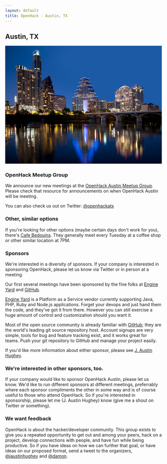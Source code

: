 ```yaml
---
layout: default
title: OpenHack - Austin, TX
---
```


## Austin, TX

![Austin, TX Skyline](/austin/atx.jpg)

### OpenHack Meetup Group

We announce our new meetings at the [OpenHack Austin Meetup Group](http://www.meetup.com/openhackatx/).
Please check that resource for announcements on when OpenHack Austin will be meeting.

You can also check us out on Twitter:
[@openhackatx](http://twitter.com/openhackatx)

### Other, similar options

If you're looking for other options (maybe certain days don't work for you),
there's [Cafe Bedouins](http://cafebedouins.com/).
They generally meet every Tuesday at a coffee shop or other similar location at 7PM.

### Sponsors

We're interested in a diversity of sponsors. If your company is interested in
sponsoring OpenHack, please let us know via Twitter or in person at a meeting.

Our first several meetings have been sponsored by the fine folks at
[Engine Yard](http://www.engineyard.com) and [GitHub](http://www.github.com).

[Engine Yard](http://www.engineyard.com) is a Platform as a Service vendor
currently supporting Java, PHP, Ruby and Node.js applications.
Forget your devops and just hand them the code, and they've got it from there.
However you can still exercise a huge amount of control and customization
should you want it.

Most of the open source community is already familiar with
[GitHub](http://www.github.com); they are the world's leading git source
repository host. Account signups are very simple, tools for bug and feature
tracking exist, and it works great for teams. Push your git repository to GitHub
and manage your project easily.

If you'd like more information about either sponsor, please see
[J. Austin Hughey](http://twitter.com/jaustinhughey).

### We're interested in other sponsors, too.

If your company would like to sponsor OpenHack Austin, please let us know.
We'd like to run different sponsors at different meetings,
preferrably where each sponsor compliments the other in some way and is of
course useful to those who attend OpenHack. So if you're interested in
sponsorship, please let me (J. Austin Hughey) know
(give me a shout on Twitter or something).

### We want feedback

OpenHack is about the hacker/developer community. This group exists to give you a
repeated opportunity to get out and among your peers, hack on a project,
develop connections with people, and have fun while being productive. So if you have ideas
on how we can further that goal, or have ideas on our proposed format, send a
tweet to the organizers, [@jaustinhughey](https://twitter.com/jaustinhughey)
and [@damon](https://twitter.com/damon).
